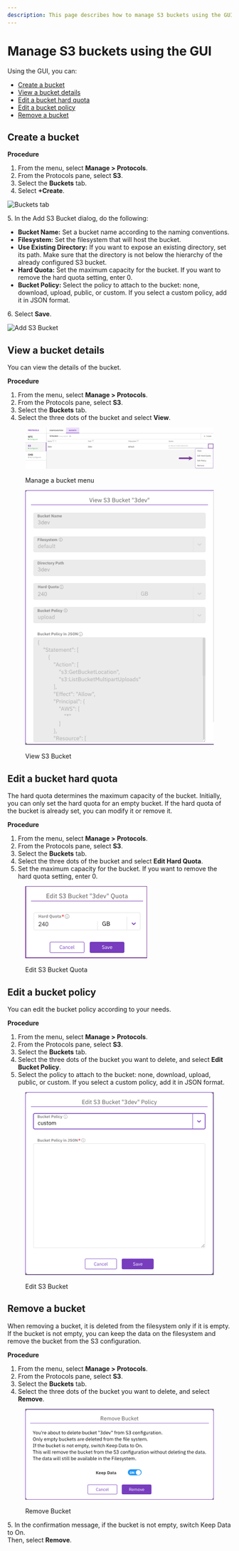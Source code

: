```yaml
---
description: This page describes how to manage S3 buckets using the GUI.
---
```


# Manage S3 buckets using the GUI

Using the GUI, you can:

* [Create a bucket](s3-buckets-management.md#create-a-bucket)
* [View a bucket details](s3-buckets-management.md#view-a-bucket-details)
* [Edit a bucket hard quota](s3-buckets-management.md#edit-a-bucket-hard-quota)
* [Edit a bucket policy](s3-buckets-management.md#edit-a-bucket-policy)
* [Remove a bucket](s3-buckets-management.md#remove-a-bucket)

## Create a bucket <a href="#create-a-bucket" id="create-a-bucket"></a>

**Procedure**

1. From the menu, select **Manage > Protocols**.
2. From the Protocols pane, select **S3**.
3. Select the **Buckets** tab.
4. Select  **+Create**.

![Buckets tab](../../../.gitbook/assets/wmng\_s3\_create\_bucket.png)

5\. In the Add S3 Bucket dialog, do the following:

* **Bucket Name:** Set a bucket name according to the naming conventions.
* **Filesystem:** Set the filesystem that will host the bucket.
* **Use Existing Directory:** If you want to expose an existing directory, set its path. Make sure that the directory is not below the hierarchy of the already configured S3 bucket.
* **Hard Quota:** Set the maximum capacity for the bucket. If you want to remove the hard quota setting, enter 0.
* **Bucket Policy:** Select the policy to attach to the bucket: none, download, upload, public, or custom. If you select a custom policy, add it in JSON format.

6\. Select **Save**.

![Add S3 Bucket](../../../.gitbook/assets/wmng\_add\_s3\_bucket.png)

## View a bucket details <a href="#view-a-bucket-details" id="view-a-bucket-details"></a>

You can view the details of the bucket.

**Procedure**

1. From the menu, select **Manage > Protocols**.
2. From the Protocols pane, select **S3**.
3. Select the **Buckets** tab.
4. Select the three dots of the bucket and select **View**.

<figure><img src="../../../.gitbook/assets/wmng_manage_s3_bucket_menu.png" alt=""><figcaption><p>Manage a bucket menu</p></figcaption></figure>

<figure><img src="../../../.gitbook/assets/wmng_view_s3_bucket.png" alt=""><figcaption><p>View S3 Bucket</p></figcaption></figure>

## Edit a bucket hard quota <a href="#edit-a-bucket-hard-quota" id="edit-a-bucket-hard-quota"></a>

The hard quota determines the maximum capacity of the bucket. Initially, you can only set the hard quota for an empty bucket. If the hard quota of the bucket is already set, you can modify it or remove it.

**Procedure**

1. From the menu, select **Manage > Protocols**.
2. From the Protocols pane, select **S3**.
3. Select the **Buckets** tab.
4. Select the three dots of the bucket and select **Edit Hard Quota**.
5. Set the maximum capacity for the bucket. If you want to remove the hard quota setting, enter 0.

<figure><img src="../../../.gitbook/assets/wmng_edit_s3_bucket_hard_quota.png" alt=""><figcaption><p>Edit S3 Bucket Quota</p></figcaption></figure>

## Edit a bucket policy <a href="#edit-a-bucket-policy" id="edit-a-bucket-policy"></a>

You can edit the bucket policy according to your needs.

**Procedure**

1. From the menu, select **Manage > Protocols**.
2. From the Protocols pane, select **S3**.
3. Select the **Buckets** tab.
4. Select the three dots of the bucket you want to delete, and select **Edit Bucket Policy**.
5. Select the policy to attach to the bucket: none, download, upload, public, or custom. If you select a custom policy, add it in JSON format.

<figure><img src="../../../.gitbook/assets/wmng_edit_s3_bucket_policy.png" alt=""><figcaption><p>Edit S3 Bucket</p></figcaption></figure>

## Remove a bucket <a href="#remove-a-bucket" id="remove-a-bucket"></a>

When removing a bucket, it is deleted from the filesystem only if it is empty. If the bucket is not empty, you can keep the data on the filesystem and remove the bucket from the S3 configuration.

**Procedure**

1. From the menu, select **Manage > Protocols**.
2. From the Protocols pane, select **S3**.
3. Select the **Buckets** tab.
4. Select the three dots of the bucket you want to delete, and select **Remove**.

<figure><img src="../../../.gitbook/assets/wmng_remove_bucket_message.png" alt=""><figcaption><p>Remove Bucket</p></figcaption></figure>

5\. In the confirmation message, if the bucket is not empty, switch Keep Data to On.\
&#x20;   Then, select **Remove**.
